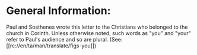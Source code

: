 # General Information:

Paul and Sosthenes wrote this letter to the Christians who belonged to the church in Corinth.
Unless otherwise noted, such words as "you" and "your" refer to Paul's audience and so are plural. (See: [[rc://en/ta/man/translate/figs-you]])